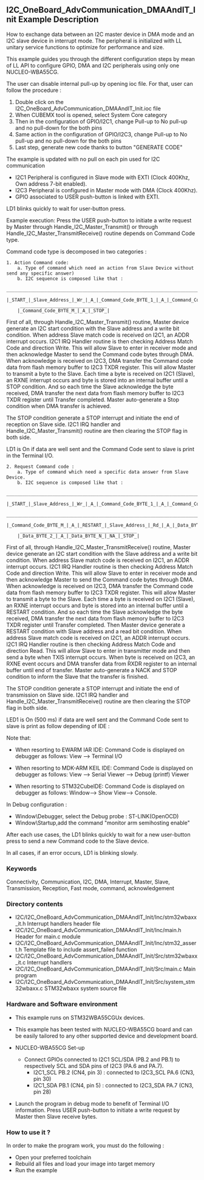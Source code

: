 ## <b>I2C_OneBoard_AdvCommunication_DMAAndIT_Init Example Description</b>

How to exchange data between an I2C master device in DMA mode and an I2C slave
device in interrupt mode. The peripheral is initialized with LL unitary service
functions to optimize for performance and size.

This example guides you through the different configuration steps by mean of LL API
to configure GPIO, DMA and I2C peripherals using only one NUCLEO-WBA55CG.

The user can disable internal pull-up by opening ioc file.
For that, user can follow the procedure :

1. Double click on the I2C_OneBoard_AdvCommunication_DMAAndIT_Init.ioc file
2. When CUBEMX tool is opened, select System Core category
3. Then in the configuration of GPIO/I2C1, change Pull-up to No pull-up and no pull-down for the both pins
4. Same action in the configuration of GPIO/I2C3, change Pull-up to No pull-up and no pull-down for the both pins
5. Last step, generate new code thanks to button "GENERATE CODE"

The example is updated with no pull on each pin used for I2C communication

 - I2C1 Peripheral is configured in Slave mode with EXTI (Clock 400Khz, Own address 7-bit enabled).
 - I2C3 Peripheral is configured in Master mode with DMA (Clock 400Khz).
 - GPIO associated to USER push-button is linked with EXTI. 

LD1 blinks quickly to wait for user-button press.

Example execution:
Press the USER push-button to initiate a write request by Master through Handle_I2C_Master_Transmit() or 
through Handle_I2C_Master_TransmitReceive() routine depends on Command Code type.

Command code type is decomposed in two categories :

    1. Action Command code:
        a. Type of command which need an action from Slave Device without send any specific answer)
        b. I2C sequence is composed like that :
         _____________________________________________________________________________________
        |_START_|_Slave_Address_|_Wr_|_A_|_Command_Code_BYTE_1_|_A_|_Command_Code_BYTE_2_|_A_|....
         ________________________________
        |_Command_Code_BYTE_M_|_A_|_STOP_|

First of all, through Handle_I2C_Master_Transmit() routine, Master device generate an I2C start condition
with the Slave address and a write bit condition.
When address Slave match code is received on I2C1, an ADDR interrupt occurs.
I2C1 IRQ Handler routine is then checking Address Match Code and direction Write.
This will allow Slave to enter in receiver mode and then acknowledge Master to send the Command code bytes through DMA.
When acknowledge is received on I2C3, DMA transfer the Command code data from flash memory buffer to I2C3 TXDR register.
This will allow Master to transmit a byte to the Slave.
Each time a byte is received on I2C1 (Slave), an RXNE interrupt occurs and byte is stored into an internal buffer
until a STOP condition.
And so each time the Slave acknowledge the byte received,
DMA transfer the next data from flash memory buffer to I2C3 TXDR register until Transfer completed.
Master auto-generate a Stop condition when DMA transfer is achieved.

The STOP condition generate a STOP interrupt and initiate the end of reception on Slave side.
I2C1 IRQ handler and Handle_I2C_Master_Transmit() routine are then clearing the STOP flag in both side.

LD1 is On if data are well sent and the Command Code sent to slave is print in the Terminal I/O.

    2. Request Command code :
        a. Type of command which need a specific data answer from Slave Device.
        b. I2C sequence is composed like that :
         _____________________________________________________________________________________
        |_START_|_Slave_Address_|_Wr_|_A_|_Command_Code_BYTE_1_|_A_|_Command_Code_BYTE_2_|_A_|....
         ______________________________________________________________________________
        |_Command_Code_BYTE_M_|_A_|_RESTART_|_Slave_Address_|_Rd_|_A_|_Data_BYTE_1_|_A_|...
         ___________________________________________
        |_Data_BYTE_2_|_A_|_Data_BYTE_N_|_NA_|_STOP_|

First of all, through Handle_I2C_Master_TransmitReceive() routine, Master device generate an I2C start condition
with the Slave address and a write bit condition.
When address Slave match code is received on I2C1, an ADDR interrupt occurs.
I2C1 IRQ Handler routine is then checking Address Match Code and direction Write.
This will allow Slave to enter in receiver mode and then acknowledge Master to send the Command code bytes through DMA.
When acknowledge is received on I2C3, DMA transfer the Command code data from flash memory buffer to I2C3 TXDR register.
This will allow Master to transmit a byte to the Slave.
Each time a byte is received on I2C1 (Slave), an RXNE interrupt occurs and byte is stored into an internal buffer
until a RESTART condition.
And so each time the Slave acknowledge the byte received,
DMA transfer the next data from flash memory buffer to I2C3 TXDR register until Transfer completed.
Then Master device generate a RESTART condition with Slave address and a read bit condition.
When address Slave match code is received on I2C1, an ADDR interrupt occurs.
I2C1 IRQ Handler routine is then checking Address Match Code and direction Read.
This will allow Slave to enter in transmitter mode and then send a byte when TXIS interrupt occurs.
When byte is received on I2C3, an RXNE event occurs and DMA transfer data from RXDR register to an internal buffer
until end of transfer.
Master auto-generate a NACK and STOP condition to inform the Slave that the transfer is finished.

The STOP condition generate a STOP interrupt and initiate the end of transmission on Slave side.
I2C1 IRQ handler and Handle_I2C_Master_TransmitReceive() routine are then clearing the STOP flag in both side.

LED1 is On (500 ms) if data are well sent and the Command Code sent to slave is print as follow depending of IDE :

Note that:

 - When resorting to EWARM IAR IDE:
 Command Code is displayed on debugger as follows: View --> Terminal I/O

 - When resorting to MDK-ARM KEIL IDE:
 Command Code is displayed on debugger as follows: View --> Serial Viewer --> Debug (printf) Viewer

 - When resorting to STM32CubeIDE:
 Command Code is displayed on debugger as follows: Window--> Show View--> Console.

 In Debug configuration :

  - Window\Debugger, select the Debug probe : ST-LINK(OpenOCD)
  - Window\Startup,add the command "monitor arm semihosting enable"

After each use cases, the LD1 blinks quickly to wait for a new user-button press to send a new Command code to the Slave device.

In all cases, if an error occurs, LD1 is blinking slowly.

### <b>Keywords</b>

Connectivity, Communication, I2C, DMA, Interrupt, Master, Slave, Transmission, Reception, Fast mode,
command, acknowledgement


### <b>Directory contents</b>

  - I2C/I2C_OneBoard_AdvCommunication_DMAAndIT_Init/Inc/stm32wbaxx_it.h         Interrupt handlers header file
  - I2C/I2C_OneBoard_AdvCommunication_DMAAndIT_Init/Inc/main.h                  Header for main.c module
  - I2C/I2C_OneBoard_AdvCommunication_DMAAndIT_Init/Inc/stm32_assert.h          Template file to include assert_failed function
  - I2C/I2C_OneBoard_AdvCommunication_DMAAndIT_Init/Src/stm32wbaxx_it.c         Interrupt handlers
  - I2C/I2C_OneBoard_AdvCommunication_DMAAndIT_Init/Src/main.c                  Main program
  - I2C/I2C_OneBoard_AdvCommunication_DMAAndIT_Init/Src/system_stm32wbaxx.c     STM32wbaxx system source file

### <b>Hardware and Software environment</b>

  - This example runs on STM32WBA55CGUx devices.

  - This example has been tested with NUCLEO-WBA55CG board and can be
    easily tailored to any other supported device and development board.

  - NUCLEO-WBA55CG Set-up
    - Connect GPIOs connected to I2C1 SCL/SDA (PB.2 and PB.1)
    to respectively SCL and SDA pins of I2C3 (PA.6 and PA.7).
      - I2C1_SCL  PB.2 (CN4, pin 3) : connected to I2C3_SCL PA.6 (CN3, pin 30)
      - I2C1_SDA  PB.1 (CN4, pin 5) : connected to I2C3_SDA PA.7 (CN3, pin 28)

  - Launch the program in debug mode to benefit of Terminal I/O information. Press USER push-button to initiate a write request by Master 
      then Slave receive bytes.

### <b>How to use it ?</b>

In order to make the program work, you must do the following :

 - Open your preferred toolchain
 - Rebuild all files and load your image into target memory
 - Run the example

